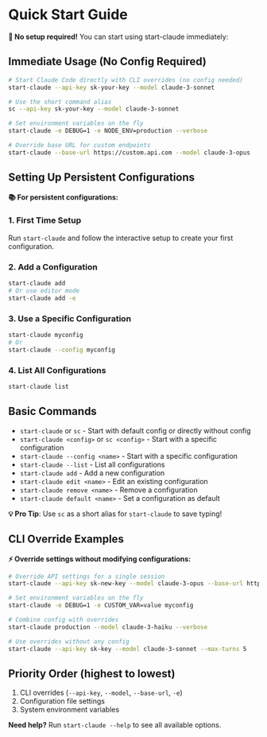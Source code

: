 # Quick Start Guide

**🚀 No setup required!** You can start using start-claude immediately:

## Immediate Usage (No Config Required)

```bash
# Start Claude Code directly with CLI overrides (no config needed)
start-claude --api-key sk-your-key --model claude-3-sonnet

# Use the short command alias
sc --api-key sk-your-key --model claude-3-sonnet

# Set environment variables on the fly
start-claude -e DEBUG=1 -e NODE_ENV=production --verbose

# Override base URL for custom endpoints
start-claude --base-url https://custom.api.com --model claude-3-opus
```

## Setting Up Persistent Configurations

**📚 For persistent configurations:**

### 1. First Time Setup

Run `start-claude` and follow the interactive setup to create your first configuration.

### 2. Add a Configuration

```bash
start-claude add
# Or use editor mode
start-claude add -e
```

### 3. Use a Specific Configuration

```bash
start-claude myconfig
# Or
start-claude --config myconfig
```

### 4. List All Configurations

```bash
start-claude list
```

## Basic Commands

- `start-claude` or `sc` - Start with default config or directly without config
- `start-claude <config>` or `sc <config>` - Start with a specific configuration
- `start-claude --config <name>` - Start with a specific configuration
- `start-claude --list` - List all configurations
- `start-claude add` - Add a new configuration
- `start-claude edit <name>` - Edit an existing configuration
- `start-claude remove <name>` - Remove a configuration
- `start-claude default <name>` - Set a configuration as default

**💡 Pro Tip**: Use `sc` as a short alias for `start-claude` to save typing!

## CLI Override Examples

**⚡ Override settings without modifying configurations:**

```bash
# Override API settings for a single session
start-claude --api-key sk-new-key --model claude-3-opus --base-url https://custom.api.com

# Set environment variables on the fly
start-claude -e DEBUG=1 -e CUSTOM_VAR=value myconfig

# Combine config with overrides
start-claude production --model claude-3-haiku --verbose

# Use overrides without any config
start-claude --api-key sk-key --model claude-3-sonnet --max-turns 5
```

## Priority Order (highest to lowest)

1. CLI overrides (`--api-key`, `--model`, `--base-url`, `-e`)
2. Configuration file settings
3. System environment variables

**Need help?** Run `start-claude --help` to see all available options.